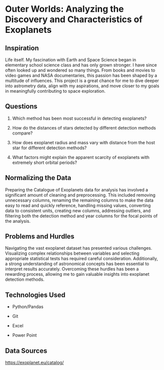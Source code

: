 <h1>Outer Worlds: Analyzing the Discovery and Characteristics of Exoplanets</h1>




<h2>Inspiration</h2>

Life itself. My fascination with Earth and Space Science began in elementary school science class and has only grown stronger. I have since often looked up and wondered so many things. From books and movies to video games and NASA documentaries, this passion has been shaped by a multitude of influences. This project is a great chance for me to dive deeper into astrometry data, align with my aspirations, and move closer to my goals in meaningfully contributing to space exploration.





<h2>Questions</h2>

1. Which method has been most successful in detecting exoplanets?

2. How do the distances of stars detected by different detection methods compare?

3. How does exoplanet radius and mass vary with distance from the host star for different detection methods?

4. What factors might explain the apparent scarcity of exoplanets with extremely short orbital periods?






<h2>Normalizing the Data</h2>

Preparing the Catalogue of Exoplanets data for analysis has involved a significant amount of cleaning and preprocessing. This included removing unnecessary columns, renaming the remaining columns to make the data easy to read and quickly reference, handling missing values, converting data to consistent units, creating new columns, addressing outliers, and filtering both the detection method and year columns for the focal points of the analysis. 






<h2>Problems and Hurdles</h2>

Navigating the vast exoplanet dataset has presented various challenges. Visualizing complex relationships between variables and selecting appropriate statistical tests has required careful consideration. Additionally, a strong understanding of astronomical concepts has been essential to interpret results accurately. Overcoming these hurdles has been a rewarding process, allowing me to gain valuable insights into exoplanet detection methods.






<h2>Technologies Used</h2>

- Python/Pandas 

- Git

- Excel

- Power Point






<h2>Data Sources</h2>

https://exoplanet.eu/catalog/





























